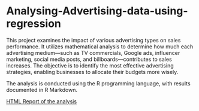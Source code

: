 # Analysing-Advertising-data-using-regression
This project examines the impact of various advertising types on sales performance. It utilizes mathematical analysis to determine how much each advertising medium—such as TV commercials, Google ads, influencer marketing, social media posts, and billboards—contributes to sales increases. The objective is to identify the most effective advertising strategies, enabling businesses to allocate their budgets more wisely. 

The analysis is conducted using the R programming language, with results documented in R Markdown. 

[HTML Report of the analysis](https://rpubs.com/Pallabi27/advertisement-regression)
